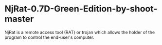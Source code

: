 # NjRat-0.7D-Green-Edition-by-shoot-master
NjRat is a remote access tool (RAT) or trojan which allows the holder of the program to control the end-user's computer.

